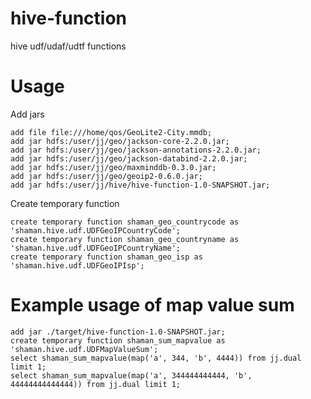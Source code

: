 hive-function
=============

hive udf/udaf/udtf functions

Usage
=
Add jars
````
add file file:///home/qos/GeoLite2-City.mmdb;
add jar hdfs:/user/jj/geo/jackson-core-2.2.0.jar;
add jar hdfs:/user/jj/geo/jackson-annotations-2.2.0.jar;
add jar hdfs:/user/jj/geo/jackson-databind-2.2.0.jar;
add jar hdfs:/user/jj/geo/maxminddb-0.3.0.jar;
add jar hdfs:/user/jj/geo/geoip2-0.6.0.jar;
add jar hdfs:/user/jj/hive/hive-function-1.0-SNAPSHOT.jar;
````

Create temporary function
````
create temporary function shaman_geo_countrycode as 'shaman.hive.udf.UDFGeoIPCountryCode';
create temporary function shaman_geo_countryname as 'shaman.hive.udf.UDFGeoIPCountryName';
create temporary function shaman_geo_isp as 'shaman.hive.udf.UDFGeoIPIsp';
````

Example usage of map value sum
=
````
add jar ./target/hive-function-1.0-SNAPSHOT.jar;
create temporary function shaman_sum_mapvalue as 'shaman.hive.udf.UDFMapValueSum';
select shaman_sum_mapvalue(map('a', 344, 'b', 4444)) from jj.dual limit 1;
select shaman_sum_mapvalue(map('a', 344444444444, 'b', 44444444444444)) from jj.dual limit 1;
````